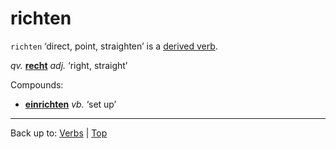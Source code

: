 # richten

`richten` ‘direct, point, straighten’ is a [derived verb](../../derivedVerbs.md).

*qv.* **[recht](../../../adjectives/r/re/recht.md)** *adj.* ‘right, straight’

Compounds:
- **[einrichten](../../e/ei/einrichten.md)** *vb.* ‘set up’

----

Back up to: [Verbs](../../index.md) | [Top](../../../index.md)

